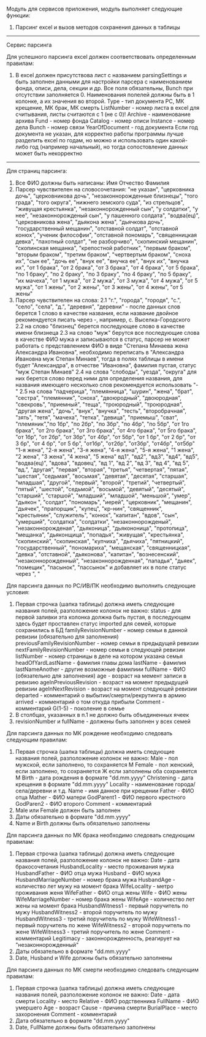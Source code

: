 Модуль для сервисов приложения, модуль выполняет следующие функции:
1. Парсинг excel и вызов методов сохранения данных в таблицы

-------------------------------------------------------------------
Сервис парсинга

Для успешного парсинга excel должен соответствовать определенным правилам:
1. В excel должен присутствова лист с названием parsingSettings и быть заполнен данными для настройки парсера с наименованием 
фонда, описи, дела, секции и др. Все поля обязательны, Bunch при отсутствии заполняется 0. Наименования полелей должны быть
в 1 колонке, а их значения во второй.
Type - тип документа РС, МК крещение, МК брак, МК смерть
ListNumber - номер листа в excel для считывания, листы считаются с 1 (не с 0)!
Archive - наименование архива
Fund - номер фонда
Catalog - номер описи
Instance - номер дела
Bunch - номер связи
YearOfDocument - год документа
Если год документа не указан, для корректно работы программы лучше разделить excel по годам, но можно и использовать один 
какой-либо год (например начальный), но тогда сопостовление данных может быть некорректно
--------------------------------------------------------------------
Для страниц парсинга:
1. Все ФИО должны быть написаны: Имя Отчество Фамилия
2. Парсер чувствителен на словосочетания: "не указан", "церковника дочь", "церковникова дочь", "незаконнорожденные близнецы",
   "того града", "того округа", "нижнего земского суда", "из стрельцов", "живущая крестьянка", "незаконнорожденный сын",
   "у солдатки", "у нее", "незаконнорожденый сын", "у пашенного солдата", "водва(ец)", "церковникова жена",
   "дьякона жена", "дьячкова дочь", "государственный мещанин", "отставной солдат", "отставной конюх", "ученик философии",
   "отставной пономарь", "священницкая девка", "пахотный солдат", "не разборчиво", "скопинский мещанин", "скопинская мещанка",
   "крепостной работник", "первым браком", "вторым браком", "третим браком", "чертвертым браком", "сноха их",
   "сын ее", "дочь ее", "внук ее", "внучка ее", "внук их", "внучка их", "от 1 брака", "от 2 брака", "от 3 брака", "от 4 брака", "от 5 брака",
   "по 1 браку", "по 2 браку", "по 3 браку", "по 4 браку", "по 5 браку", "их мачеха", "от 1 мужа", "от 2 мужа", "от 3 мужа",
   "от 4 мужа", "от 5 мужа", "от 1 жены", "от 2 жены", "от 3 жены", "от 4 жены", "от 5 жены"
3. Парсер чувствителен на слова:
2.1 "г.", "города", "городя", "с.", "село", "села", "д.", "деревня", "деревни" - после данных слов
берется 1 слово в качестве названия, если название двойное рекомендуется писать через -, например, с. Выселка-Городского
2.2 на слово "близнец" берется последующее слово в качестве имени близнеца
2.3 на слово "муж" берутся все последующие слова в качестве ФИО мужа и записываются в статус, парсер не может работать с
представлением ФИО в виде "Степана Минаева жена Александра Ивановна", необходимо переписать в "Александра Ивановна муж Степан Минаев",
тогда в полях таблицы в имени будет "Александра", в отчестве "Ивановна", фамилия пустая, статус "муж Степан Минаев"
2.4 на слова "слободы", "уезда", "округа" для них берется слово перед ними для определения названия, для названия имеющего несколько
слов рекомендуется использовать "-"
2.5 на слова "падчерица", "племянница", "шурин", "жена", "брат", "сестра",
   "племянник", "сноха", "двоюродный", "двоюродная", "свекровь", "приемный", "теща", "троюродный", "троюродная",
   "другая жена", "дочь", "внук", "внучка", "тесть", "второбрачная", "зять", "тетя", "мачеха", "тетка", "девица",
   "приемыш", "сват", "племяник","по 1бр", "по 2бр", "по 3бр", "по 4бр", "по 5бр",
   "от 1го брака", "от 2го брака", "от 3го брака", "от 4го брака", "от 5го брака", "от 1бр", "от 2бр", "от 3бр",
   "от 4бр", "от 5бр", "от 1 бр", "от 2 бр", "от 3 бр", "от 4 бр", "от 5 бр", "от1бр", "от2бр", "от3бр", "от4бр", "от5бр"
   "1-я жена", "2-я жена", "3-я жена", "4-я жена", "5-я жена", "1 жена", "2 жена", "3 жена", "4 жена", "5 жена"
   вд1", "вд2", "вд3", "вд4", "вд5", "водва(ец)", "вдова", "вдовец", "вд 1", "вд 2", "вд 3", "вд 4", "вд 5", "вд.",
   "другая", "первая", "вторая", "третья", "четвертая", "пятая", "шестая", "седьмая", "восьмая", "девятая", "десятая",
   "старшая", "младшая", "другой", "первый", "второй", "третий", "четвертый", "пятый", "шестой", "седьмой", "восьмой", 
   "девятый", "десятый", "старший", "старшой", "младший", "младшой", "меньшой", "умер", "дьякон ", "солдат", "пономарь", 
   "иерей", "церковник", "мещанин", "дьячек", "прапорщик", "купец", "кр-нин", "священник", "крестьянин", "служитель", 
   "конюх", "капитан", "вдов", "сын", "умерший", "солдатка", "солдатки", "незаконнорожденый",
   "незаконнорожденая", "дьяконица", "дьякононица", "протопица", "мещанка", "дьяконщица", "попадья", "живущая",
   "крестьянка", "скопинский", "скопинская", "купчиха", "дьячиха", "пятницкий", "государственный", "пономариха", "мещанская",
   "священницкая", "девка", "отставной", "дьяконова", "капитан", "вознесенский", "незаконнорожденный",
   "незаконнорожденная", "пападья", "дьяек", "помещик", "пасынок", "пассынок" и добавляет их в поле статус через ", "

Для парсинга данных по РС/ИВ/ПК необходимо выполнить следующие условия:
1. Первая строчка (шапка таблицы) должна иметь следующие названия полей, разположение колонок не важно:
status - для первой заливки эта колонка должна быть пустая, в последующем здесь будет проставлен статус imported для семей, которые сохранились в БД
familyRevisionNumber - номер семьи в данной ревизии (обязательно для заполнения)
previousFamilyRevisionNumber - номер семьи в предыдущей ревизии
nextFamilyRevisionNumber - номер семьи в следующей ревизии
listNumber - номер страницы в деле на котором указана семья
headOfYardLastName - фамилия главы дома
lastName - фамилия
lastNameAnother - другие возможные фамилиии
fullName - ФИО (обязательно для заполнения)
age - возраст на мемент записи в ревизию
ageInPreviousRevision - возраст на момент предыдущей ревизии
ageInNextRevision - возраст на момент следующей ревизии
departed - комментарий о выбытии/смерти/рекрутинга в армию
arrived - комментарий о том откуда прибыли
Comment - комментарий
G(1-5) - поколение в семье
2. В столбцах, указанных в п.1 не должно быть объединенных ячеек
3. revisionNumber и fullName - должены быть заполнен у всех семей

Для парсинга данных по МК рождение необходимо следовать следующим правилам:
1. Первая строчка (шапка таблицы) должна иметь следующие названия полей, разположение колонок не важно:
Male - пол мужской, если заполнено, то сохраняется М 
Female - пол женский, если заполнено, то сохраняется Ж
если заполнены оба сохраняется М
Birth - дата рождения в формате "dd.mm.yyyy"
Christening - дата крещения в формате "dd.mm.yyyy"
Locality - наименование города/села/деревни и т.д.
Name - имя данное при крещении
Father - ФИО отца
Mather - ФИО матери
GodParent1 - ФИО первого крестного
GodParen2 - ФИО второго
Comment - комментарий
2. Male или Female должен быть заполнен
3. Даты обязательно в формате "dd.mm.yyyy"
4. Name и Birth должны быть обязательно заполнены

Для парсинга данных по МК брака необходимо следовать следующим правилам:
1. Первая строчка (шапка таблицы) должна иметь следующие названия полей, разположение колонок не важно:
Date - дата бракосочетания
HusbandLocality - место проживания мужа
HusbandFather - ФИО отца мужа
Husband - ФИО мужа
HusbandMarriageNumber - номер брака мужа
HusbandAge - количество лет мужу на момент брака
WifeLocality - метро проживания женя
WifeFather - ФИО отца жены
Wife - ФИО жены
WifeMarriageNumber - номер брака жены
WifeAge - количество лет жены на момент брака
HusbandWitness1 - первый поручитель по мужу
HusbandWitness2 - второй поручитель по мужу
HusbandWitness3 - третий поручитель по мужу
WifeWitness1 - первый поручитель по жене
WifeWitness2 - второй поручитель по жене
WifeWitness3 - третий поручитель по жене
Comment - комментарий
Legitimacy - законнорожденность, реагирует на "незаконнорожденный"
2. Даты обязательно в формате "dd.mm.yyyy"
3. Date, Husband и Wife должны быть обязательно заполнены

Для парсинга данных по МК смерти необходимо следовать следующим правилам:
1. Первая строчка (шапка таблицы) должна иметь следующие названия полей, разположение колонок не важно:
Date - дата смерти
Locality - место
Relative - ФИО родственника
FullName - ФИО умершего
Age - возраст
Cause - причина смерти
BurialPlace - место захоронения
Comment - комментарий
2. Дата обязательно в формате "dd.mm.yyyy"
3. Date, FullName должны быть обязательно заполнены
